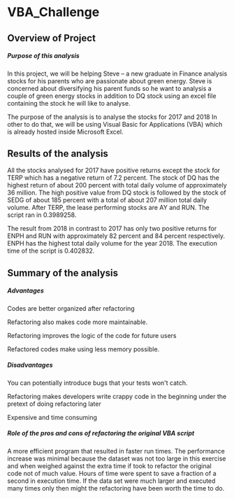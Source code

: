 # VBA_Challenge

## Overview of Project

##### Purpose of this analysis

In this project, we will be helping Steve – a new graduate in Finance analysis stocks for his parents who are passionate about green energy. Steve is concerned about diversifying his parent funds so he want to analysis a couple of green energy stocks in addition to DQ stock using an excel file containing the stock he will like to analyse. 

The purpose of the analysis is to analyse the stocks for 2017 and 2018 In other to do that, we will be using Visual Basic for Applications (VBA) which is already hosted inside Microsoft Excel.

## Results of the analysis

All the stocks analysed for 2017 have positive returns except the stock for TERP which has a negative return of 7.2 percent. The stock of DQ has the highest return of about 200 percent with total daily volume of approximately 36 million. The high positive value from DQ stock is followed by the stock of SEDG of about 185 percent with a total of about 207 million total daily volume. After TERP, the lease performing stocks are AY and RUN. The script ran in 0.3989258.

The result from 2018 in contrast to 2017 has only two positive returns for ENPH and RUN with approximately 82 percent and 84 percent respectively. ENPH has the highest total daily volume for the year 2018. The execution time of the script is 0.402832.

## Summary of the analysis

##### Advantages

Codes are better organized after refactoring

Refactoring also makes code more maintainable. 

Refactoring improves the logic of the code for future users

Refactored codes make using less memory possible.

##### Disadvantages

You can potentially introduce bugs that your tests won't catch. 

Refactoring makes developers write crappy code in the beginning under the pretext of doing refactoring later

Expensive and time consuming

##### Role of the pros and cons of refactoring the original VBA script

A more efficient program that resulted in faster run times. The performance increase was minimal because the dataset was not too large in this exercise and when weighed against the extra time if took to refactor the original code not of much value. Hours of time were spent to save a fraction of a second in execution time. If the data set were much larger and executed many times only then might the refactoring have been worth the time to do.
